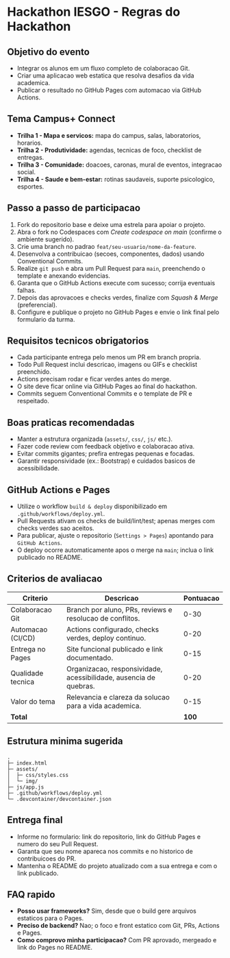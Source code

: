 # Hackathon IESGO - Regras do Hackathon

## Objetivo do evento
- Integrar os alunos em um fluxo completo de colaboracao Git.
- Criar uma aplicacao web estatica que resolva desafios da vida academica.
- Publicar o resultado no GitHub Pages com automacao via GitHub Actions.

## Tema Campus+ Connect
- **Trilha 1 - Mapa e servicos:** mapa do campus, salas, laboratorios, horarios.
- **Trilha 2 - Produtividade:** agendas, tecnicas de foco, checklist de entregas.
- **Trilha 3 - Comunidade:** doacoes, caronas, mural de eventos, integracao social.
- **Trilha 4 - Saude e bem-estar:** rotinas saudaveis, suporte psicologico, esportes.

## Passo a passo de participacao
1. Fork do repositorio base e deixe uma estrela para apoiar o projeto.
2. Abra o fork no Codespaces com *Create codespace on main* (confirme o ambiente sugerido).
3. Crie uma branch no padrao `feat/seu-usuario/nome-da-feature`.
4. Desenvolva a contribuicao (secoes, componentes, dados) usando Conventional Commits.
5. Realize `git push` e abra um Pull Request para `main`, preenchendo o template e anexando evidencias.
6. Garanta que o GitHub Actions execute com sucesso; corrija eventuais falhas.
7. Depois das aprovacoes e checks verdes, finalize com *Squash & Merge* (preferencial).
8. Configure e publique o projeto no GitHub Pages e envie o link final pelo formulario da turma.

## Requisitos tecnicos obrigatorios
- Cada participante entrega pelo menos um PR em branch propria.
- Todo Pull Request inclui descricao, imagens ou GIFs e checklist preenchido.
- Actions precisam rodar e ficar verdes antes do merge.
- O site deve ficar online via GitHub Pages ao final do hackathon.
- Commits seguem Conventional Commits e o template de PR e respeitado.

## Boas praticas recomendadas
- Manter a estrutura organizada (`assets/`, `css/`, `js/` etc.).
- Fazer code review com feedback objetivo e colaboracao ativa.
- Evitar commits gigantes; prefira entregas pequenas e focadas.
- Garantir responsividade (ex.: Bootstrap) e cuidados basicos de acessibilidade.

## GitHub Actions e Pages
- Utilize o workflow `build & deploy` disponibilizado em `.github/workflows/deploy.yml`.
- Pull Requests ativam os checks de build/lint/test; apenas merges com checks verdes sao aceitos.
- Para publicar, ajuste o repositorio (`Settings > Pages`) apontando para `GitHub Actions`.
- O deploy ocorre automaticamente apos o merge na `main`; inclua o link publicado no README.

## Criterios de avaliacao
| Criterio             | Descricao                                                        | Pontuacao |
| -------------------- | ---------------------------------------------------------------- | --------- |
| Colaboracao Git      | Branch por aluno, PRs, reviews e resolucao de conflitos.         | 0-30      |
| Automacao (CI/CD)    | Actions configurado, checks verdes, deploy continuo.             | 0-20      |
| Entrega no Pages     | Site funcional publicado e link documentado.                     | 0-15      |
| Qualidade tecnica    | Organizacao, responsividade, acessibilidade, ausencia de quebras.| 0-20      |
| Valor do tema        | Relevancia e clareza da solucao para a vida academica.           | 0-15      |
| **Total**            |                                                                  | **100**   |

## Estrutura minima sugerida
```text
.
├─ index.html
├─ assets/
│  ├─ css/styles.css
│  └─ img/
├─ js/app.js
├─ .github/workflows/deploy.yml
└─ .devcontainer/devcontainer.json
```

## Entrega final
- Informe no formulario: link do repositorio, link do GitHub Pages e numero do seu Pull Request.
- Garanta que seu nome apareca nos commits e no historico de contribuicoes do PR.
- Mantenha o README do projeto atualizado com a sua entrega e com o link publicado.

## FAQ rapido
- **Posso usar frameworks?** Sim, desde que o build gere arquivos estaticos para o Pages.
- **Preciso de backend?** Nao; o foco e front estatico com Git, PRs, Actions e Pages.
- **Como comprovo minha participacao?** Com PR aprovado, mergeado e link do Pages no README.
